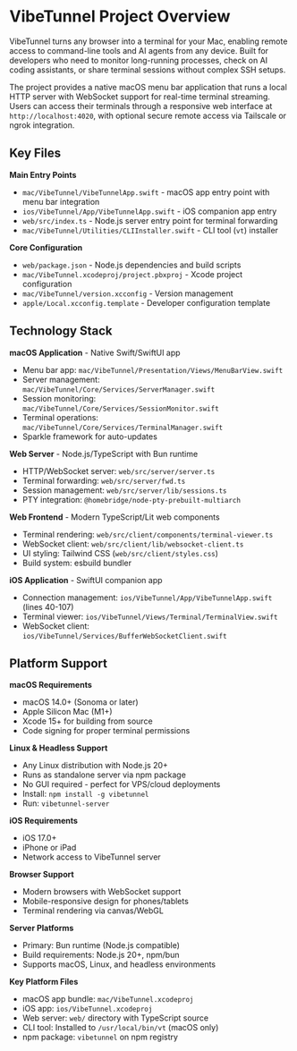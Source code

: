 <!-- Generated: 2025-06-21 17:45:00 UTC -->
# VibeTunnel Project Overview

VibeTunnel turns any browser into a terminal for your Mac, enabling remote access to command-line tools and AI agents from any device. Built for developers who need to monitor long-running processes, check on AI coding assistants, or share terminal sessions without complex SSH setups.

The project provides a native macOS menu bar application that runs a local HTTP server with WebSocket support for real-time terminal streaming. Users can access their terminals through a responsive web interface at `http://localhost:4020`, with optional secure remote access via Tailscale or ngrok integration.

## Key Files

**Main Entry Points**
- `mac/VibeTunnel/VibeTunnelApp.swift` - macOS app entry point with menu bar integration
- `ios/VibeTunnel/App/VibeTunnelApp.swift` - iOS companion app entry  
- `web/src/index.ts` - Node.js server entry point for terminal forwarding
- `mac/VibeTunnel/Utilities/CLIInstaller.swift` - CLI tool (`vt`) installer

**Core Configuration**
- `web/package.json` - Node.js dependencies and build scripts
- `mac/VibeTunnel.xcodeproj/project.pbxproj` - Xcode project configuration
- `mac/VibeTunnel/version.xcconfig` - Version management
- `apple/Local.xcconfig.template` - Developer configuration template

## Technology Stack

**macOS Application** - Native Swift/SwiftUI app
- Menu bar app: `mac/VibeTunnel/Presentation/Views/MenuBarView.swift`
- Server management: `mac/VibeTunnel/Core/Services/ServerManager.swift` 
- Session monitoring: `mac/VibeTunnel/Core/Services/SessionMonitor.swift`
- Terminal operations: `mac/VibeTunnel/Core/Services/TerminalManager.swift`
- Sparkle framework for auto-updates

**Web Server** - Node.js/TypeScript with Bun runtime
- HTTP/WebSocket server: `web/src/server/server.ts`
- Terminal forwarding: `web/src/server/fwd.ts`
- Session management: `web/src/server/lib/sessions.ts`
- PTY integration: `@homebridge/node-pty-prebuilt-multiarch`

**Web Frontend** - Modern TypeScript/Lit web components  
- Terminal rendering: `web/src/client/components/terminal-viewer.ts`
- WebSocket client: `web/src/client/lib/websocket-client.ts`
- UI styling: Tailwind CSS (`web/src/client/styles.css`)
- Build system: esbuild bundler

**iOS Application** - SwiftUI companion app
- Connection management: `ios/VibeTunnel/App/VibeTunnelApp.swift` (lines 40-107)
- Terminal viewer: `ios/VibeTunnel/Views/Terminal/TerminalView.swift`
- WebSocket client: `ios/VibeTunnel/Services/BufferWebSocketClient.swift`

## Platform Support

**macOS Requirements**
- macOS 14.0+ (Sonoma or later)
- Apple Silicon Mac (M1+)
- Xcode 15+ for building from source
- Code signing for proper terminal permissions

**Linux & Headless Support**
- Any Linux distribution with Node.js 20+
- Runs as standalone server via npm package
- No GUI required - perfect for VPS/cloud deployments
- Install: `npm install -g vibetunnel`
- Run: `vibetunnel-server`

**iOS Requirements**  
- iOS 17.0+
- iPhone or iPad
- Network access to VibeTunnel server

**Browser Support**
- Modern browsers with WebSocket support
- Mobile-responsive design for phones/tablets
- Terminal rendering via canvas/WebGL

**Server Platforms**
- Primary: Bun runtime (Node.js compatible)
- Build requirements: Node.js 20+, npm/bun
- Supports macOS, Linux, and headless environments

**Key Platform Files**
- macOS app bundle: `mac/VibeTunnel.xcodeproj`
- iOS app: `ios/VibeTunnel.xcodeproj`  
- Web server: `web/` directory with TypeScript source
- CLI tool: Installed to `/usr/local/bin/vt` (macOS only)
- npm package: `vibetunnel` on npm registry